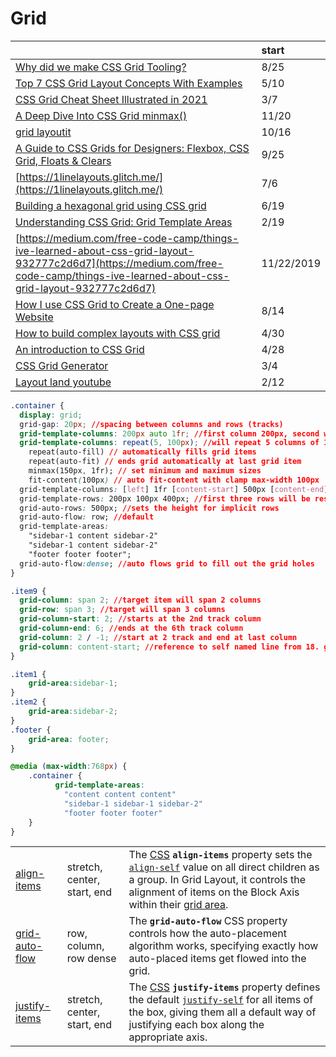 # Grid

|  | start |
| :--- | :--- |
| [Why did we make CSS Grid Tooling?](https://developer.chrome.com/blog/css-grid-tooling/?utm_source=CSS-Weekly&utm_campaign=Issue-470&utm_medium=email) | 8/25 |
| [Top 7 CSS Grid Layout Concepts With Examples](https://betterprogramming.pub/top-7-css-grid-layout-concepts-with-examples-18c85e4d0b27) | 5/10 |
| [CSS Grid Cheat Sheet Illustrated in 2021](https://dev.to/joyshaheb/css-grid-cheat-sheet-illustrated-in-2021-1a3?utm_source=digest_mailer&utm_medium=email&utm_campaign=digest_email) | 3/7 |
| [A Deep Dive Into CSS Grid minmax\(\)](https://ishadeed.com/article/css-grid-minmax/) | 11/20 |
| [grid layoutit](https://grid.layoutit.com/) | 10/16 |
| [A Guide to CSS Grids for Designers: Flexbox, CSS Grid, Floats & Clears](https://blog.prototypr.io/a-guide-to-css-grids-for-designers-flexbox-css-grid-floats-clears-9487659aed92) | 9/25 |
| [https://1linelayouts.glitch.me/](https://1linelayouts.glitch.me/) | 7/6 |
| [Building a hexagonal grid using CSS grid](https://ninjarockstar.dev/css-hex-grids/) | 6/19 |
| [Understanding CSS Grid: Grid Template Areas](https://www.smashingmagazine.com/2020/02/understanding-css-grid-template-areas/) | 2/19 |
| [https://medium.com/free-code-camp/things-ive-learned-about-css-grid-layout-932777c2d6d7](https://medium.com/free-code-camp/things-ive-learned-about-css-grid-layout-932777c2d6d7) | 11/22/2019 |
| [How I use CSS Grid to Create a One-page Website](https://medium.com/swlh/how-i-use-css-grid-to-create-a-one-page-website-ffc97668d33a) | 8/14 |
| [How to build complex layouts with CSS grid](https://gomakethings.com/how-to-build-complex-layouts-with-css-grid/?mc_cid=99b9850ca0&mc_eid=[UNIQID]) | 4/30 |
| [An introduction to CSS Grid](https://gomakethings.com/an-introduction-to-css-grid/?mc_cid=964ca6754c&mc_eid=[UNIQID]) | 4/28 |
| [CSS Grid Generator](https://cssgrid-generator.netlify.com/) | 3/4 |
| [Layout land youtube](https://www.youtube.com/watch?v=FEnRpy9Xfes&list=PLbSquHt1VCf1x_-1ytlVMT0AMwADlWtc1) | 2/12 |

```css
.container {
  display: grid;
  grid-gap: 20px; //spacing between columns and rows (tracks)
  grid-template-columns: 200px auto 1fr; //first column 200px, second will fill depending on content width, and third will take 1 fractional rows
  grid-template-columns: repeat(5, 100px); //will repeat 5 columns of 100px
    repeat(auto-fill) // automatically fills grid items
    repeat(auto-fit) // ends grid automatically at last grid item
    minmax(150px, 1fr); // set minimum and maximum sizes
    fit-content(100px) // auto fit-content with clamp max-width 100px
  grid-template-columns: [left] 1fr [content-start] 500px [content-end] 1fr [right]; //named columns
  grid-template-rows: 200px 100px 400px; //first three rows will be respective pixel size
  grid-auto-rows: 500px; //sets the height for implicit rows
  grid-auto-flow: row; //default
  grid-template-areas: 
    "sidebar-1 content sidebar-2" 
    "sidebar-1 content sidebar-2" 
    "footer footer footer";
  grid-auto-flow:dense; //auto flows grid to fill out the grid holes
}

.item9 {
  grid-column: span 2; //target item will span 2 columns
  grid-row: span 3; //target will span 3 columns
  grid-column-start: 2; //starts at the 2nd track column
  grid-column-end: 6; //ends at the 6th track column
  grid-column: 2 / -1; //start at 2 track and end at last column
  grid-column: content-start; //reference to self named line from 18. grid-template-columns
}

.item1 {
    grid-area:sidebar-1;
}
.item2 {
    grid-area:sidebar-2;
}
.footer {
    grid-area: footer;
}

@media (max-width:768px) {
    .container {
          grid-template-areas: 
            "content content content" 
            "sidebar-1 sidebar-1 sidebar-2" 
            "footer footer footer"
    }
}
```

|  |  |  |
| :--- | :--- | :--- |
| [align-items](https://developer.mozilla.org/en-US/docs/Web/CSS/align-items) | stretch, center, start, end | The [CSS](https://developer.mozilla.org/en-US/docs/Web/CSS) **`align-items`** property sets the [`align-self`](https://developer.mozilla.org/en-US/docs/Web/CSS/align-self) value on all direct children as a group. In Grid Layout, it controls the alignment of items on the Block Axis within their [grid area](https://developer.mozilla.org/en-US/docs/Glossary/Grid_Areas). |
| [grid-auto-flow](https://developer.mozilla.org/en-US/docs/Web/CSS/grid-auto-flow) | row, column, row dense | The **`grid-auto-flow`** CSS property controls how the auto-placement algorithm works, specifying exactly how auto-placed items get flowed into the grid. |
| [justify-items](https://developer.mozilla.org/en-US/docs/Web/CSS/justify-items) | stretch, center, start, end | The [CSS](https://developer.mozilla.org/en-US/docs/Web/CSS) **`justify-items`** property defines the default [`justify-self`](https://developer.mozilla.org/en-US/docs/Web/CSS/justify-self) for all items of the box, giving them all a default way of justifying each box along the appropriate axis. |

